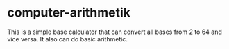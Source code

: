 # computer-arithmetik
This is a simple base calculator that can convert all bases from 2 to 64 and vice versa. It also can do basic arithmetic.
